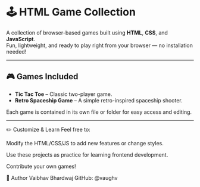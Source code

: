 # 🕹️ HTML Game Collection

A collection of browser-based games built using **HTML**, **CSS**, and **JavaScript**.  
Fun, lightweight, and ready to play right from your browser — no installation needed!

---

## 🎮 Games Included

- **Tic Tac Toe** – Classic two-player game.
- **Retro Spaceship Game** – A simple retro-inspired spaceship shooter.

Each game is contained in its own file or folder for easy access and editing.

---

✏️ Customize & Learn
Feel free to:

Modify the HTML/CSS/JS to add new features or change styles.

Use these projects as practice for learning frontend development.

Contribute your own games!

🙌 Author
Vaibhav Bhardwaj
GitHub: @vaughv
